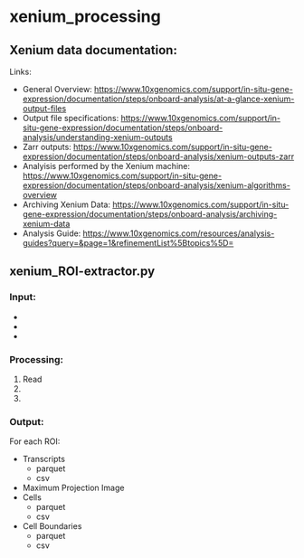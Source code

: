 # xenium_processing

## Xenium data documentation:

Links:
- General Overview: https://www.10xgenomics.com/support/in-situ-gene-expression/documentation/steps/onboard-analysis/at-a-glance-xenium-output-files
- Output file specifications: https://www.10xgenomics.com/support/in-situ-gene-expression/documentation/steps/onboard-analysis/understanding-xenium-outputs
- Zarr outputs: https://www.10xgenomics.com/support/in-situ-gene-expression/documentation/steps/onboard-analysis/xenium-outputs-zarr
- Analyisis performed by the Xenium machine: https://www.10xgenomics.com/support/in-situ-gene-expression/documentation/steps/onboard-analysis/xenium-algorithms-overview
- Archiving Xenium Data: https://www.10xgenomics.com/support/in-situ-gene-expression/documentation/steps/onboard-analysis/archiving-xenium-data
- Analysis Guide: https://www.10xgenomics.com/resources/analysis-guides?query=&page=1&refinementList%5Btopics%5D=


## xenium_ROI-extractor.py

### Input:
- 
- 
- 

### Processing:
1. Read 
2. 
3. 

### Output:

For each ROI:
- Transcripts
    - parquet
    - csv
- Maximum Projection Image
- Cells
    - parquet
    - csv
- Cell Boundaries
    - parquet
    - csv
